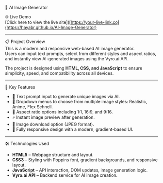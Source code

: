 
 🎨 AI Image Generator 

🌐 Live Demo  
[Click here to view the live site]([https://your-live-link.co](https://hayabr.github.io/AI-Image-Generator)

---

📋 Project Overview  
This is a modern and responsive web-based AI image generator.  
Users can input text prompts, select from different styles and aspect ratios, and instantly view AI-generated images using the Vyro.ai API.

The project is designed using **HTML, CSS, and JavaScript** to ensure simplicity, speed, and compatibility across all devices.

---

🧩 Key Features

- 📝 Text prompt input to generate unique images via AI.
- 🎨 Dropdown menus to choose from multiple image styles: Realistic, Anime, Flex Schnell.
- 📐 Aspect ratio options including 1:1, 16:9, and 9:16.
- ⚡ Instant image preview after generation.
- 💾 Image download option (JPEG format).
- 📱 Fully responsive design with a modern, gradient-based UI.

---

🛠️ Technologies Used

- **HTML5** – Webpage structure and layout.
- **CSS3** – Styling with Poppins font, gradient backgrounds, and responsive layout.
- **JavaScript** – API interaction, DOM updates, image generation logic.
- **Vyro.ai API** – Backend service for AI image creation.


